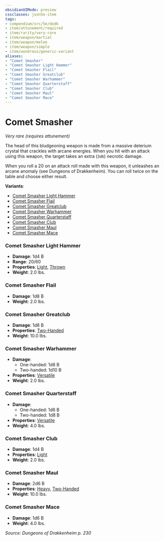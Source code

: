 ```yaml
---
obsidianUIMode: preview
cssclasses: json5e-item
tags:
- compendium/src/5e/dodk
- item/attunement/required
- item/rarity/very-rare
- item/weapon/martial
- item/weapon/melee
- item/weapon/simple
- item/wondrous/generic-variant
aliases: 
- "Comet Smasher"
- "Comet Smasher Light Hammer"
- "Comet Smasher Flail"
- "Comet Smasher Greatclub"
- "Comet Smasher Warhammer"
- "Comet Smasher Quarterstaff"
- "Comet Smasher Club"
- "Comet Smasher Maul"
- "Comet Smasher Mace"
---
```

# Comet Smasher
*Very rare (requires attunement)*  


The head of this bludgeoning weapon is made from a massive delerium crystal that crackles with arcane energies. When you hit with an attack using this weapon, the target takes an extra (`3d6`) necrotic damage.

When you roll a 20 on an attack roll made with this weapon, it unleashes an arcane anomaly (see Dungeons of Drakkenheim). You can roll twice on the table and choose either result.

**Variants**:
- [Comet Smasher Light Hammer](#Comet%20Smasher%20Light%20Hammer)
- [Comet Smasher Flail](#Comet%20Smasher%20Flail)
- [Comet Smasher Greatclub](#Comet%20Smasher%20Greatclub)
- [Comet Smasher Warhammer](#Comet%20Smasher%20Warhammer)
- [Comet Smasher Quarterstaff](#Comet%20Smasher%20Quarterstaff)
- [Comet Smasher Club](#Comet%20Smasher%20Club)
- [Comet Smasher Maul](#Comet%20Smasher%20Maul)
- [Comet Smasher Mace](#Comet%20Smasher%20Mace)

### Comet Smasher Light Hammer

- **Damage**: 1d4 B
- **Range**: 20/60
- **Properties**: [Light](Mechanics/Rules/item-properties.md#Light), [Thrown](Mechanics/Rules/item-properties.md#Thrown)
- **Weight**: 2.0 lbs.

### Comet Smasher Flail

- **Damage**: 1d8 B
- **Weight**: 2.0 lbs.

### Comet Smasher Greatclub

- **Damage**: 1d8 B
- **Properties**: [Two-Handed](Mechanics/Rules/item-properties.md#Two-Handed)
- **Weight**: 10.0 lbs.

### Comet Smasher Warhammer

- **Damage**:
  - One-handed: 1d8 B
  - Two-handed: 1d10 B
- **Properties**: [Versatile](Mechanics/Rules/item-properties.md#Versatile)
- **Weight**: 2.0 lbs.

### Comet Smasher Quarterstaff

- **Damage**:
  - One-handed: 1d6 B
  - Two-handed: 1d8 B
- **Properties**: [Versatile](Mechanics/Rules/item-properties.md#Versatile)
- **Weight**: 4.0 lbs.

### Comet Smasher Club

- **Damage**: 1d4 B
- **Properties**: [Light](Mechanics/Rules/item-properties.md#Light)
- **Weight**: 2.0 lbs.

### Comet Smasher Maul

- **Damage**: 2d6 B
- **Properties**: [Heavy](Mechanics/Rules/item-properties.md#Heavy), [Two-Handed](Mechanics/Rules/item-properties.md#Two-Handed)
- **Weight**: 10.0 lbs.

### Comet Smasher Mace

- **Damage**: 1d6 B
- **Weight**: 4.0 lbs.


*Source: Dungeons of Drakkenheim p. 230*